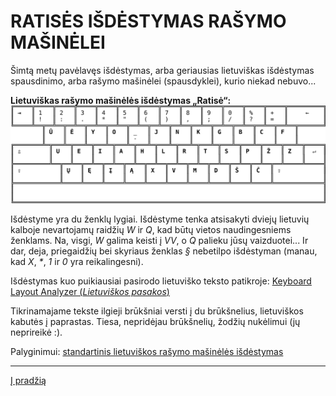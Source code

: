 
# RATISĖS IŠDĖSTYMAS RAŠYMO MAŠINĖLEI

Šimtą metų pavėlavęs išdėstymas, arba geriausias lietuviškas išdėstymas spausdinimo, arba rašymo mašinėlei (spausdyklei), kurio niekad nebuvo...

__Lietuviškas rašymo mašinėlės išdėstymas „Ratisė“:__
![Ratisės išdėstymas spausdinimo, rašymo mašinėlei (spausdyklei)](images/lt-ratise-spausdykle.svg)

Išdėstyme yra du ženklų lygiai. Išdėstyme tenka atsisakyti dviejų lietuvių kalboje nevartojamų raidžių _W_ ir _Q_, kad būtų vietos naudingesniems ženklams. Na, visgi, _W_ galima keisti į _VV_, o _Q_ palieku jūsų vaizduotei... Ir dar, deja, priegaidžių bei skyriaus ženklas _§_ nebetilpo išdėstyman (manau, kad _X_, _*_, _1_ ir _0_ yra reikalingesni).

Išdėstymas kuo puikiausiai pasirodo lietuviško teksto patikroje: [Keyboard Layout Analyzer (_Lietuviškos pasakos_)](http://patorjk.com/keyboard-layout-analyzer/#/load/v0701qbK)

Tikrinamajame tekste ilgieji brūkšniai versti į du brūkšnelius, lietuviškos kabutės į paprastas. Tiesa, nepridėjau brūkšnelių, žodžių nukėlimui (jų neprireikė :).

Palyginimui: [standartinis lietuviškos rašymo mašinėlės išdėstymas](https://albuck.github.io/lithuanian-keyboard-layouts/images/lt-spausdykle.svg)

-------------------------
[Į pradžią](../README.md)
